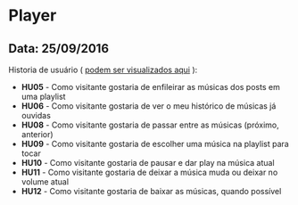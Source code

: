# Player

## Data: 25/09/2016

Historia de usuário ( [podem ser visualizados aqui](https://trello.com/b/t0IHrCTX/trovada) ):

- **HU05** - Como visitante gostaria de enfileirar as músicas dos posts em uma playlist
- **HU06** - Como visitante gostaria de ver o meu histórico de músicas já ouvidas
- **HU08** - Como visitante gostaria de passar entre as músicas (próximo, anterior)
- **HU09** - Como visitante gostaria de escolher uma música na playlist para tocar
- **HU10** - Como visitante gostaria de pausar e dar play na música atual
- **HU11** - Como visitante gostaria de deixar a música muda ou deixar no volume atual
- **HU12** - Como visitante gostaria de baixar as músicas, quando possível
